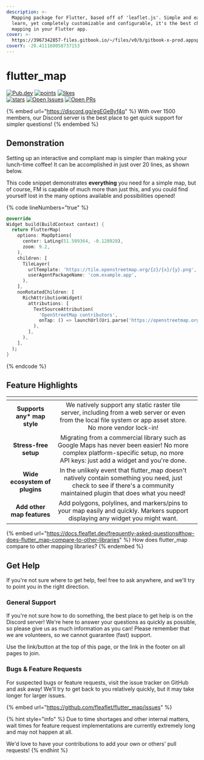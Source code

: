 ```yaml
---
description: >-
  Mapping package for Flutter, based off of 'leaflet.js'. Simple and easy to
  learn, yet completely customizable and configurable, it's the best choice for
  mapping in your Flutter app.
cover: >-
  https://3967342857-files.gitbook.io/~/files/v0/b/gitbook-x-prod.appspot.com/o/spaces%2FYFI6k92MXbd87FM5cPCk%2Fuploads%2FIkeWyssNqkcXDOHjw3Rn%2FOpenStreetMap%20Screenshot.jpg?alt=media&token=71bbb4f1-75f2-4938-99ca-c1e5af8f5477
coverY: -20.411160058737153
---
```


# flutter\_map

[![Pub.dev](https://camo.githubusercontent.com/a796d19cced2795c62dee9f3b165665449dbfd0bd46bf39beceef3371f14ebee/68747470733a2f2f696d672e736869656c64732e696f2f7075622f762f666c75747465725f6d61702e7376673f6c6162656c3d4c61746573742b56657273696f6e)](https://pub.dev/packages/flutter\_map) [![points](https://camo.githubusercontent.com/2fe0cefb9f575203da4f29269b9d3a06c0b56b0abca74ba77082849f0f852e93/68747470733a2f2f696d672e736869656c64732e696f2f7075622f706f696e74732f666c75747465725f6d61703f6c6f676f3d666c7574746572)](https://pub.dev/packages/flutter\_map/score) [![likes](https://camo.githubusercontent.com/450afb6eb57ffb0e3cdae61f8a90d51541dbe09eaddcc69900cb09a91762363a/68747470733a2f2f696d672e736869656c64732e696f2f7075622f6c696b65732f666c75747465725f6d61703f6c6f676f3d666c7574746572)](https://pub.dev/packages/flutter\_map/score) \
[![stars](https://camo.githubusercontent.com/7e6d80df311cbd5e68edf6994e404a97af85c84f7ec66614875dba12f055c246/68747470733a2f2f62616467656e2e6e65742f6769746875622f73746172732f666c6561666c65742f666c75747465725f6d61703f6c6162656c3d737461727326636f6c6f723d677265656e2669636f6e3d676974687562)](https://github.com/fleaflet/flutter\_map/stargazers) [![Open Issues](https://camo.githubusercontent.com/3f89334e961516c8b3eef4879a287818a2b8e6523e5f9f8d3767e1d98c8a4f44/68747470733a2f2f62616467656e2e6e65742f6769746875622f6f70656e2d6973737565732f666c6561666c65742f666c75747465725f6d61703f6c6162656c3d4f70656e2b49737375657326636f6c6f723d677265656e)](https://github.com/fleaflet/flutter\_map/issues) [![Open PRs](https://camo.githubusercontent.com/2d48f34537361cf13f775e8c88c5884a7a7b280469b319453b2ccdabdee1f2db/68747470733a2f2f62616467656e2e6e65742f6769746875622f6f70656e2d7072732f666c6561666c65742f666c75747465725f6d61703f6c6162656c3d4f70656e2b50527326636f6c6f723d677265656e)](https://github.com/fleaflet/flutter\_map/pulls)

{% embed url="https://discord.gg/egEGeByf4q" %}
With over 1500 members, our Discord server is the best place to get quick support for simpler questions!
{% endembed %}

## Demonstration

Setting up an interactive and compliant map is simpler than making your lunch-time coffee! It can be accomplished in just over 20 lines, as shown below.

This code snippet demonstrates **everything** you need for a simple map, but of course, FM is capable of much more than just this, and you could find yourself lost in the many options available and possibilities opened!

{% code lineNumbers="true" %}
```dart
@override
Widget build(BuildContext context) {
  return FlutterMap(
    options: MapOptions(
      center: LatLng(51.509364, -0.128928),
      zoom: 9.2,
    ),
    children: [
      TileLayer(
        urlTemplate: 'https://tile.openstreetmap.org/{z}/{x}/{y}.png',
        userAgentPackageName: 'com.example.app',
      ),
    ],
    nonRotatedChildren: [
      RichAttributionWidget(
        attributions: [
          TextSourceAttribution(
            'OpenStreetMap contributors',
            onTap: () => launchUrl(Uri.parse('https://openstreetmap.org/copyright')),
          ),
        ],
      ),
    ],
  );
}
```
{% endcode %}

## Feature Highlights

<table data-card-size="large" data-view="cards"><thead><tr><th align="center"></th><th align="center"></th><th data-hidden data-card-cover data-type="files"></th></tr></thead><tbody><tr><td align="center"><strong>Supports any* map style</strong></td><td align="center">We natively support any static raster tile server, including from a web server or even from the local file system or app asset store.<br>No more vendor lock-in!</td><td></td></tr><tr><td align="center"><strong>Stress-free setup</strong></td><td align="center">Migrating from a commercial library such as Google Maps has never been easier! No more complex platform-specific setup, no more API keys: just add a widget and you're done.</td><td></td></tr><tr><td align="center"><strong>Wide ecosystem of plugins</strong></td><td align="center">In the unlikely event that flutter_map doesn't natively contain something you need, just check to see if there's a community maintained plugin that does what you need!</td><td></td></tr><tr><td align="center"><strong>Add other map features</strong></td><td align="center">Add polygons, polylines, and markers/pins to your map easily and quickly. Markers support displaying any widget you might want.</td><td></td></tr></tbody></table>

{% embed url="https://docs.fleaflet.dev/frequently-asked-questions#how-does-flutter_map-compare-to-other-libraries" %}
How does flutter\_map compare to other mapping libraries?
{% endembed %}

## Get Help

If you're not sure where to get help, feel free to ask anywhere, and we'll try to point you in the right direction.

### General Support

If you're not sure how to do something, the best place to get help is on the Discord server! We're here to answer your questions as quickly as possible, so please give us as much information as you can! Please remember that we are volunteers, so we cannot guarantee (fast) support.

Use the link/button at the top of this page, or the link in the footer on all pages to join.

### Bugs & Feature Requests

For suspected bugs or feature requests, visit the issue tracker on GitHub and ask away! We'll try to get back to you relatively quickly, but it may take longer for larger issues.

{% embed url="https://github.com/fleaflet/flutter_map/issues" %}

{% hint style="info" %}
Due to time shortages and other internal matters, wait times for feature request implementations are currently extremely long and may not happen at all.

We'd love to have your contributions to add your own or others' pull requests!
{% endhint %}
